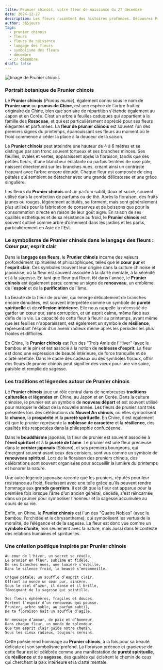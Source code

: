 ```yaml
---
title: Prunier chinois, votre fleur de naissance du 27 décembre
date: 2024-12-27
description: Les fleurs racontent des histoires profondes. Découvrez Prunier chinois, votre fleur de naissance du 27 décembre, ses symboles et récits fascinants. Plongez dans sa signification et son langage unique dans l'art floral.
author: 365jours
tags:
  - prunier chinois
  - fleurs
  - fleurs de naissance
  - langage des fleurs
  - symbolisme des fleurs
  - décembre
  - 27 décembre
draft: false
---
```



![Image de Prunier chinois](https://cdn.pixabay.com/photo/2020/04/29/08/10/plum-blossoms-5107763_640.jpg#center)


### Portrait botanique de Prunier chinois

Le **Prunier chinois** (_Prunus mume_), également connu sous le nom de **Prunier ume** ou **prunus de Chine**, est une espèce de l'arbre fruitier originaire de Chine, bien que son aire de répartition s'étende également au Japon et en Corée. C’est un arbre à feuilles caduques qui appartient à la famille des **Rosaceae**, et qui est particulièrement apprécié pour ses fleurs élégantes et parfumées. La **fleur de prunier chinois** est souvent l’un des premiers signes du printemps, épanouissant ses fleurs au moment où le froid commence à céder la place à la douceur de la saison.

Le **Prunier chinois** peut atteindre une hauteur de 4 à 6 mètres et se distingue par son tronc souvent tortueux et ses branches minces. Ses feuilles, ovales et vertes, apparaissent après la floraison, tandis que ses petites fleurs, d'une blancheur éclatante ou parfois teintées de rose pâle, naissent directement sur les branches nues, créant ainsi un contraste frappant avec l’arbre encore dénudé. Chaque fleur est composée de cinq pétales qui semblent se détacher avec une grande délicatesse et une grâce singulière.

Les fleurs du **Prunier chinois** ont un parfum subtil, doux et sucré, souvent utilisé dans la confection de parfums ou de thé. Après la floraison, des fruits jaunes ou rouges, légèrement acidulés, se forment, mais sont généralement plus utilisés pour la fabrication de conserves et de boissons que pour la consommation directe en raison de leur goût aigre. En raison de ses qualités esthétiques et de sa résistance au froid, le **Prunier chinois** est souvent cultivé comme arbre d’ornement dans les jardins et les parcs, particulièrement en Asie de l'Est.

### Le symbolisme de Prunier chinois dans le langage des fleurs : Cœur pur, esprit clair

Dans le **langage des fleurs**, le **Prunier chinois** incarne des valeurs profondément spirituelles et philosophiques, telles que le **cœur pur** et l'**esprit clair**. Ces symboles trouvent leur origine dans la culture chinoise et japonaise, où la fleur est souvent associée à la clarté mentale, à la sérénité et à la sagesse. En tant que fleur qui fleurit tôt dans l'année, le **Prunier chinois** est également perçu comme un signe de **renouveau**, un emblème de l'**espoir** et de la **purification** de l'âme.

La beauté de la fleur de prunier, qui émerge délicatement de branches encore dénudées, est souvent interprétée comme un symbole de **pureté spirituelle** et de **réflexion intérieure**. Elle nous rappelle la nécessité de garder un cœur pur, sans corruption, et un esprit calme, même face aux défis de la vie. La capacité de cette fleur à fleurir au printemps, avant même que les feuilles n'apparaissent, est également un symbole de **résilience**, représentant l'espoir d’un avenir radieux même après les périodes les plus froides et difficiles.

En Chine, le **Prunier chinois** est l'un des "Trois Amis de l'Hiver" (avec le bambou et le pin) et est associé à la notion de **noblesse d'esprit**. La fleur est donc une expression de beauté intérieure, de force tranquille et de clarté mentale. Dans le cadre des cadeaux ou des symboles floraux, offrir des fleurs de prunier chinois peut signifier des vœux pour une vie saine, paisible et remplie de sagesse.

### Les traditions et légendes autour de Prunier chinois

Le **Prunier chinois** joue un rôle central dans de nombreuses **traditions culturelles** et **légendes** en Chine, au Japon et en Corée. Dans la culture chinoise, le prunier est un symbole de **nouveau départ** et est souvent utilisé pour marquer le début de la nouvelle année. Les fleurs de prunier sont très présentes lors des célébrations du **Nouvel An chinois**, où elles symbolisent la **chance**, la **prospérité** et la **pureté spirituelle**. En Chine, il est également dit que le prunier représente la **noblesse de caractère** et la **résilience**, des qualités très respectées dans la philosophie confucéenne.

Dans le **bouddhisme** japonais, la fleur de prunier est souvent associée à l’**éveil spirituel** et à la **pureté de l’âme**. Le prunier est une fleur précieuse dans le **cerisier japonais** (_Sakura_), et ses premiers bourgeons, qui émergent souvent avant ceux des cerisiers, sont vus comme un symbole de **renouveau spirituel**. Lors de la floraison des pruniers chinois, des célébrations sont souvent organisées pour accueillir la lumière du printemps et honorer la nature.

Une autre légende japonaise raconte que les pruniers, réputés pour leur résistance au froid, fleurissent avec une telle grâce qu’ils peuvent rendre hommage aux **grands guerriers**. Il est dit que la fleur est apparue pour la première fois lorsque l'âme d'un ancien général, décédé, s'est réincarnée dans un prunier pour symboliser l'honneur et la sagesse accumulée au cours de sa vie.

Enfin, en Chine, le **Prunier chinois** est l'un des "Quatre Nobles" (avec le bambou, l’orchidée et le chrysantheme), qui symbolisent les vertus de la moralité, de l’élégance et de la sagesse. La fleur est donc vue comme un **symbole d’unité**, non seulement avec la nature, mais aussi dans le contexte des relations humaines et spirituelles.

### Une création poétique inspirée par Prunier chinois

```
Au cœur de l'hiver, un secret se révèle,
Le prunier en fleur, sublime et fidèle.
De ses branches nues, une lumière s’éveille,
Dans le silence froid, la beauté s’ensommeille.

Chaque pétale, un souffle d’esprit clair,
Offrant au monde un cœur pur, sincère.
Sous le ciel d’azur, il danse et il brille,
Témoignant de la sagesse qui scintille.

Ses fleurs éphémères, fragiles et douces,
Portent l’espoir d’un renouveau qui pousse.
Prunier, arbre noble, au parfum subtil,
De ta floraison naît un souffle d’agile.

Un message d’amour, de paix et d’honneur,
Dans chaque fleur, un monde de splendeur.
Que ton esprit clair guide notre chemin,
Sous les cieux radieux, toujours sereins.
```

Cette poésie rend hommage au **Prunier chinois**, à la fois pour sa beauté délicate et son symbolisme profond. La floraison précoce et gracieuse de cette fleur est ici célébrée comme une manifestation de **pureté spirituelle**, de **résilience** et de **sagesse**, des qualités qui éclairent le chemin de ceux qui cherchent la paix intérieure et la clarté mentale.